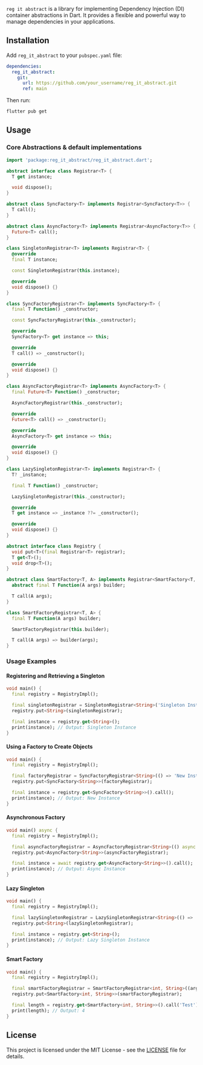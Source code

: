 `reg it abstract` is a library for implementing Dependency Injection (DI) container abstractions in Dart. It provides a flexible and powerful way to manage dependencies in your applications.

## Installation

Add `reg_it_abstract` to your `pubspec.yaml` file:

```yaml
dependencies:
  reg_it_abstract:
    git:
      url: https://github.com/your_username/reg_it_abstract.git
      ref: main
```

Then run:

```sh
flutter pub get
```

## Usage

### Core Abstractions & default implementations

```dart
import 'package:reg_it_abstract/reg_it_abstract.dart';

abstract interface class Registrar<T> {
  T get instance;

  void dispose();
}

abstract class SyncFactory<T> implements Registrar<SyncFactory<T>> {
  T call();
}

abstract class AsyncFactory<T> implements Registrar<AsyncFactory<T>> {
  Future<T> call();
}

class SingletonRegistrar<T> implements Registrar<T> {
  @override
  final T instance;

  const SingletonRegistrar(this.instance);

  @override
  void dispose() {}
}

class SyncFactoryRegistrar<T> implements SyncFactory<T> {
  final T Function() _constructor;

  const SyncFactoryRegistrar(this._constructor);

  @override
  SyncFactory<T> get instance => this;

  @override
  T call() => _constructor();

  @override
  void dispose() {}
}

class AsyncFactoryRegistrar<T> implements AsyncFactory<T> {
  final Future<T> Function() _constructor;

  AsyncFactoryRegistrar(this._constructor);

  @override
  Future<T> call() => _constructor();

  @override
  AsyncFactory<T> get instance => this;

  @override
  void dispose() {}
}

class LazySingletonRegistrar<T> implements Registrar<T> {
  T? _instance;

  final T Function() _constructor;

  LazySingletonRegistrar(this._constructor);

  @override
  T get instance => _instance ??= _constructor();

  @override
  void dispose() {}
}

abstract interface class Registry {
  void put<T>(final Registrar<T> registrar);
  T get<T>();
  void drop<T>();
}

abstract class SmartFactory<T, A> implements Registrar<SmartFactory<T, A>> {
  abstract final T Function(A args) builder;

  T call(A args);
}

class SmartFactoryRegistrar<T, A> {
  final T Function(A args) builder;

  SmartFactoryRegistrar(this.builder);

  T call(A args) => builder(args);
}
```

### Usage Examples

#### Registering and Retrieving a Singleton

```dart
void main() {
  final registry = RegistryImpl();

  final singletonRegistrar = SingletonRegistrar<String>('Singleton Instance');
  registry.put<String>(singletonRegistrar);

  final instance = registry.get<String>();
  print(instance); // Output: Singleton Instance
}
```

#### Using a Factory to Create Objects

```dart
void main() {
  final registry = RegistryImpl();

  final factoryRegistrar = SyncFactoryRegistrar<String>(() => 'New Instance');
  registry.put<SyncFactory<String>>(factoryRegistrar);

  final instance = registry.get<SyncFactory<String>>().call();
  print(instance); // Output: New Instance
}
```

#### Asynchronous Factory

```dart
void main() async {
  final registry = RegistryImpl();

  final asyncFactoryRegistrar = AsyncFactoryRegistrar<String>(() async => 'Async Instance');
  registry.put<AsyncFactory<String>>(asyncFactoryRegistrar);

  final instance = await registry.get<AsyncFactory<String>>().call();
  print(instance); // Output: Async Instance
}
```

#### Lazy Singleton

```dart
void main() {
  final registry = RegistryImpl();

  final lazySingletonRegistrar = LazySingletonRegistrar<String>(() => 'Lazy Singleton Instance');
  registry.put<String>(lazySingletonRegistrar);

  final instance = registry.get<String>();
  print(instance); // Output: Lazy Singleton Instance
}
```

#### Smart Factory

```dart
void main() {
  final registry = RegistryImpl();

  final smartFactoryRegistrar = SmartFactoryRegistrar<int, String>((args) => args.length);
  registry.put<SmartFactory<int, String>>(smartFactoryRegistrar);

  final length = registry.get<SmartFactory<int, String>>().call('Test');
  print(length); // Output: 4
}
```

## License

This project is licensed under the MIT License - see the [LICENSE](LICENSE) file for details.